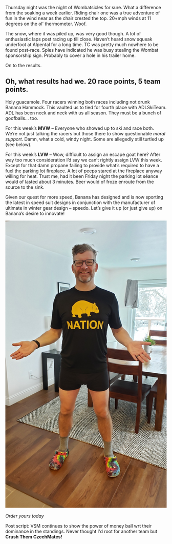 Thursday night was the night of Wombatsicles for sure. What a difference from the soaking a week earlier. Riding chair one was a true adventure of fun in the wind near as the chair crested the top. 
20+mph winds at 11 degrees on the ol’ thermometer. Woof. 

The snow, where it was piled up, was very good though. A lot of enthusiastic laps post racing up till close. Haven’t heard snow squeak underfoot at Alpental for a long time. 
TC was pretty much nowhere to be found post-race. Spies have indicated he was busy stealing the Wombat sponsorship sign. Probably to cover a hole in his trailer home.
 
On to the results. 
## Oh, what results had we. 20 race points, 5 team points. ### 
Holy guacamole. Four racers winning both races including not drunk Banana Hammock. This vaulted us to tied for fourth place with ADLSkiTeam. 
ADL has been neck and neck with us all season. They must be a bunch of goofballs… too.
 
For this week’s **MVW** – Everyone who showed up to ski and race both. We’re not just talking the racers but those there to show questionable _moral support_. 
Damn, what a cold, windy night. Some are allegedly still turtled up (see below).
 
For this week’s **LVW** – Wow, difficult to assign an escape goat here? After way too much consideration I’d say we can’t rightly assign LVW this week.  
Except for that damn propane failing to provide what’s required to have a fuel the parking lot fireplace. A lot of peeps stared at the fireplace anyway willing for heat. 
Trust me, had it been Friday night the parking lot séance would of lasted about 3 minutes. Beer would of froze enroute from the source to the sink.
 
Given our quest for more speed, Banana has designed and is now sporting the latest in speed suit designs in conjunction with the manufacturer of ultimate in winter gear design – speedo. 
Let’s give it up (or just give up) on Banana’s desire to innovate!

![](/images/bananasuit2021.jpeg)

*Order yours today*

Post script: VSM continues to show the power of money ball wrt their dominance in the standings. Never thought I'd root for another team but **Crush Them CzechMates!**

